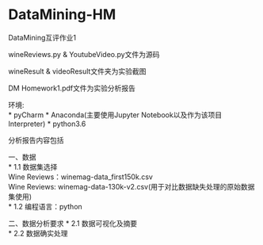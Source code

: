 # DataMining-HM
DataMining互评作业1
<br>
<p>wineReviews.py & YoutubeVideo.py文件为源码
<p>wineResult & videoResult文件夹为实验截图
<p>DM Homework1.pdf文件为实验分析报告
<br>
<p>环境:<br>
* pyCharm 
* Anaconda(主要使用Jupyter Notebook以及作为该项目Interpreter) 
* python3.6 
<br>
<p>分析报告内容包括 
<p>一、数据<br>
* 1.1 数据集选择<br>
    Wine Reviews：winemag-data_first150k.csv<br>
    Wine Reviews: winemag-data-130k-v2.csv(用于对比数据缺失处理的原始数据集使用)<br>
* 1.2 编程语言：python
<br>
<p>二、数据分析要求
* 2.1 数据可视化及摘要<br>
* 2.2 数据确实处理<br>

